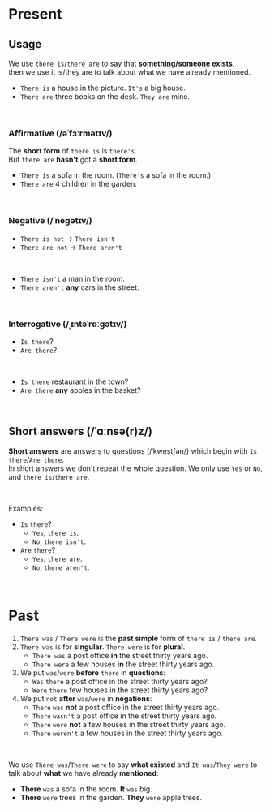 # Present
## Usage
We use `there is`/`there are` to say that **something/someone exists**.<br>
then we use it is/they are to talk about what we have already mentioned.<br>

- `There is` a house in the picture. `It's` a big house.
- `There are` three books on the desk. `They are` mine.

<br>

### Affirmative (/əˈfɜːrmətɪv/)
The **short form** of `there is` is `there's`.<br>
But `there are` **hasn't** got a **short form**.<br>

- `There is` a sofa in the room. (`There's` a sofa in the room.)
- `There are` 4 children in the garden.

<br>

### Negative (/ˈneɡətɪv/)
- `There is not` → `There isn't`
- `There are not` → `There aren't`

<br>

- `There isn't` a man in the room.
- `There aren't` **any** cars in the street.

<br>

### Interrogative (/ˌɪntəˈrɑːɡətɪv/)
- `Is there`?
- `Are there`?

<br>

- `Is there` restaurant in the town?
- `Are there` **any** apples in the basket?

<br>

## Short answers (/ˈɑːnsə(r)z/)
**Short answers** are answers to questions (/ˈkwestʃən/) which begin with `Is there`/`Are there`.<br>
In short answers we don't repeat the whole question. We only use `Yes` or `No`, and `there is`/`there are`.<br>

<br>

Examples:
- `Is` `there`?
  - `Yes`, `there is`.
  - `No`, `there isn't`.
- `Are` `there`?
  - `Yes`, `there are`.
  - `No`, `there aren't`.

<br>

# Past
1. `There was` / `There were` is the **past simple** form of `there is` / `there are`.
2. `There was`  is for **singular**. `There were` is for **plural**.
   - `There was` a post office **in** the street thirty years ago.
   - `There were` a few houses **in** the street thirty years ago.
3. We put `was`/`were` **before** `there` in **questions**:
   -  `Was` `there` a post office in the street thirty years ago?
   -  `Were` `there`  few houses in the street thirty years ago?
4. We put `not` **after** `was`/`were` in **negations**:
   - `There` `was` **not** a post office in the street thirty years ago.
   - `There` `wasn't` a post office in the street thirty years ago.
   - `There` `were` **not** a few houses in the street thirty years ago.
   - `There` `weren't` a few houses in the street thirty years ago.

<br>

We use `There was`/`There were` to say **what existed** and `It was`/`They were` to talk about **what** we have already **mentioned**:
- **There** `was` a sofa in the room. **It** `was` big.
- **There** `were` trees in the garden. **They** `were` apple trees.
